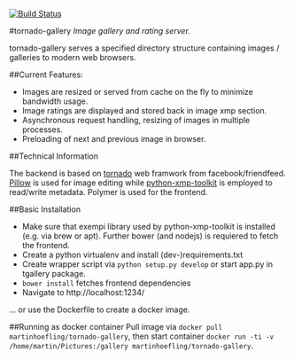 [![Build Status](https://travis-ci.org/martinhoefling/tornado-gallery.svg?branch=master)](https://travis-ci.org/martinhoefling/tornado-gallery)

#tornado-gallery
*Image gallery and rating server.*

tornado-gallery serves a specified directory structure containing images / galleries to modern web browsers.

##Current Features:

 * Images are resized or served from cache on the fly to minimize bandwidth usage.
 * Image ratings are displayed and stored back in image xmp section.
 * Asynchronous request handling, resizing of images in multiple processes.
 * Preloading of next and previous image in browser.


##Technical Information

The backend is based on [tornado](http://tornadoweb.org) web framwork from facebook/friendfeed.
[Pillow](https://github.com/python-pillow/Pillow) is used for image editing while [python-xmp-toolkit](https://code.google.com/p/python-xmp-toolkit/) is employed to read/write metadata.
Polymer is used for the frontend.

##Basic Installation

* Make sure that exempi library used by python-xmp-toolkit is installed (e.g. via brew or apt). Further bower (and nodejs) is requiered to fetch the frontend.
* Create a python virtualenv and install (dev-)requirements.txt
* Create wrapper script via `python setup.py develop` or start app.py in tgallery package.
* `bower install` fetches frontend dependencies
* Navigate to http://localhost:1234/

... or use the Dockerfile to create a docker image.

##Running as docker container
Pull image via `docker pull martinhoefling/tornado-gallery`, then start container `docker run -ti -v /home/martin/Pictures:/gallery martinhoefling/tornado-gallery`.
